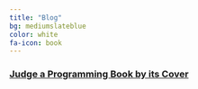```yaml
---
title: "Blog"
bg: mediumslateblue
color: white
fa-icon: book
---
```


### [Judge a Programming Book by its Cover](https://dragan.rocks/articles/19/Judge-a-clojure-programming-book-by-its-cover)
